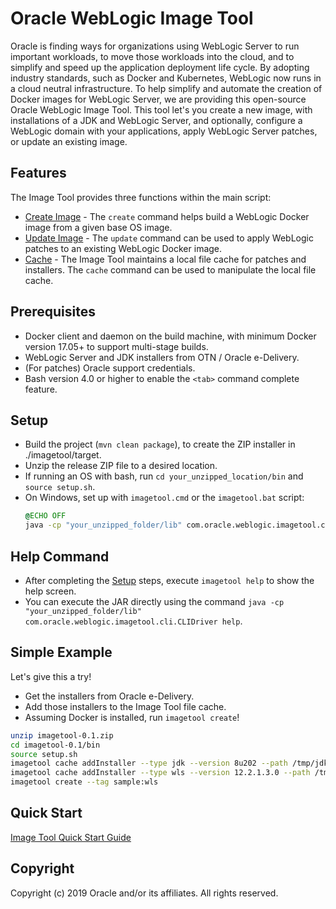 # Oracle WebLogic Image Tool

Oracle is finding ways for organizations using WebLogic Server to run important workloads, to move those workloads into
the cloud, and to simplify and speed up the application deployment life cycle. By adopting industry standards, such as Docker
and Kubernetes, WebLogic now runs in a cloud neutral infrastructure.  To help simplify and automate the creation of
Docker images for WebLogic Server, we are providing this open-source
Oracle WebLogic Image Tool.  This tool let's you create a new image, with installations of a JDK and WebLogic Server,
and optionally, configure a WebLogic domain with your applications, apply WebLogic Server patches, or update an existing
image.

## Features

The Image Tool provides three functions within the main script:
  - [Create Image](site/create-image.md) - The `create` command helps build a WebLogic Docker image from a given base OS
  image.
  - [Update Image](site/update-image.md) - The `update` command can be used to apply WebLogic patches to an existing
  WebLogic Docker image.
  - [Cache](site/cache.md) - The Image Tool maintains a local file cache for patches and installers.  The `cache`
  command can be used to manipulate the local file cache.

## Prerequisites

- Docker client and daemon on the build machine, with minimum Docker version 17.05+ to support multi-stage builds.
- WebLogic Server and JDK installers from OTN / Oracle e-Delivery.
- (For patches) Oracle support credentials.
- Bash version 4.0 or higher to enable the `<tab>` command complete feature.

## Setup

- Build the project (`mvn clean package`), to create the ZIP installer in ./imagetool/target.
- Unzip the release ZIP file to a desired location.
- If running an OS with bash, run `cd your_unzipped_location/bin` and `source setup.sh`.
- On Windows, set up with `imagetool.cmd` or the `imagetool.bat` script:
    ```cmd
    @ECHO OFF
    java -cp "your_unzipped_folder/lib" com.oracle.weblogic.imagetool.cli.CLIDriver %*
    ```

## Help Command
- After completing the [Setup](#Setup) steps, execute `imagetool help` to show the help screen.
- You can execute the JAR directly using the command `java -cp "your_unzipped_folder/lib" com.oracle.weblogic.imagetool.cli.CLIDriver help`.

## Simple Example
Let's give this a try!  
- Get the installers from Oracle e-Delivery.
- Add those installers to the Image Tool file cache.
- Assuming Docker is installed, run `imagetool create`!
```bash
unzip imagetool-0.1.zip
cd imagetool-0.1/bin
source setup.sh
imagetool cache addInstaller --type jdk --version 8u202 --path /tmp/jdk-8u202-linux-x64.tar.gz
imagetool cache addInstaller --type wls --version 12.2.1.3.0 --path /tmp/fmw_12.2.1.3.0_wls_Disk1_1of1.zip
imagetool create --tag sample:wls
```

## Quick Start

[Image Tool Quick Start Guide](site/quickstart.md)
## Copyright
Copyright (c) 2019 Oracle and/or its affiliates. All rights reserved.
